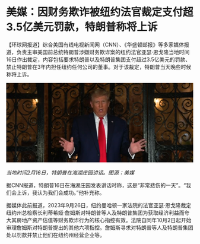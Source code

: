 # 美媒：因财务欺诈被纽约法官裁定支付超3.5亿美元罚款，特朗普称将上诉

【环球网报道】综合美国有线电视新闻网（CNN）、《华盛顿邮报》等多家媒体报道，负责主审美国前总统特朗普涉嫌财务欺诈案的纽约法官亚瑟·恩戈隆当地时间16日作出裁定，内容包括要求特朗普以及特朗普集团支付超过3.5亿美元的罚款、禁止特朗普在3年内担任纽约任何公司的董事。对于该裁定，特朗普当天晚些时候称将上诉。

![b48e7e14cb9073f11882164cd8d32001.jpg](https://raw.githubusercontent.com/qqhsx/qqnews_image/main/2024/02/17/美媒：因财务欺诈被纽约法官裁定支付超3.5亿美元罚款，特朗普称将上诉/b48e7e14cb9073f11882164cd8d32001.jpg)

_当地时间2月16日，特朗普在海湖庄园讲话。图源：美媒_

据CNN报道，特朗普16日在海湖庄园发表讲话时称，这是“非常悲伤的一天”。“我们会上诉，我认为我们会成功。”他补充称。

据媒体此前报道，2023年9月26日，纽约曼哈顿一家法院的法官亚瑟·恩戈隆裁定纽约州总检察长利蒂希娅·詹姆斯对特朗普等人及特朗普集团为获取经济利益而夸大其房地产资产估值等财务欺诈行为的核心指控有效。法院自同年10月2日起开始审理詹姆斯对特朗普提出的其他六项指控。詹姆斯寻求对特朗普等人及特朗普集团处以罚款并禁止他们在纽约州经营企业等。


